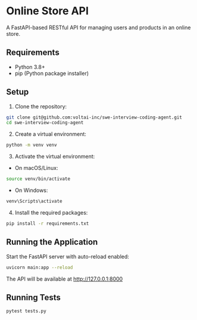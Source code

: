 # Online Store API

A FastAPI-based RESTful API for managing users and products in an online store.

## Requirements

- Python 3.8+
- pip (Python package installer)

## Setup

1. Clone the repository:
```bash
git clone git@github.com:voltai-inc/swe-interview-coding-agent.git
cd swe-interview-coding-agent
```

2. Create a virtual environment:
```bash
python -m venv venv
```

3. Activate the virtual environment:

- On macOS/Linux:
```bash
source venv/bin/activate
```

- On Windows:
```bash
venv\Scripts\activate
```

4. Install the required packages:
```bash
pip install -r requirements.txt
```

## Running the Application

Start the FastAPI server with auto-reload enabled:
```bash
uvicorn main:app --reload
```

The API will be available at http://127.0.0.1:8000

## Running Tests

```bash
pytest tests.py
```
